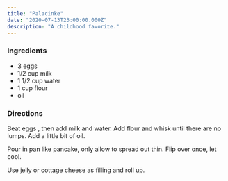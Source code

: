 ```yaml
---
title: "Palacinke"
date: "2020-07-13T23:00:00.000Z"
description: "A childhood favorite."
---
```


### Ingredients

- 3 eggs
- 1/2 cup milk
- 1 1/2 cup water
- 1 cup flour
- oil

### Directions

Beat eggs , then add milk and water. Add flour and whisk until there are no lumps. Add a little bit of oil.

Pour in pan like pancake, only allow to spread out thin. Flip over once, let cool.

Use jelly or cottage cheese as filling and roll up.
